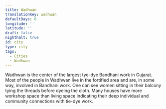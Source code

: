 ```yaml
---
title: Wadhwan
translationKey: wadhwan
defaultDays: 0
longitude: ''
latitude: ''
draft: false
nighthalt: true
id: city
type: city
tags:
  - Cities
  - Wadhwan
---
```

Wadhwan is the center of the largest tye-dye Bandhani work in Gujarat. Most of the people in Wadhwan live in the fortified area and are, in some way, involved in Bandhani work. One can see women sitting in their balcony tying the threads before dyeing the cloth. Many houses have more workshop space than living space indicating their deep individual and community connections with tie-dye work.